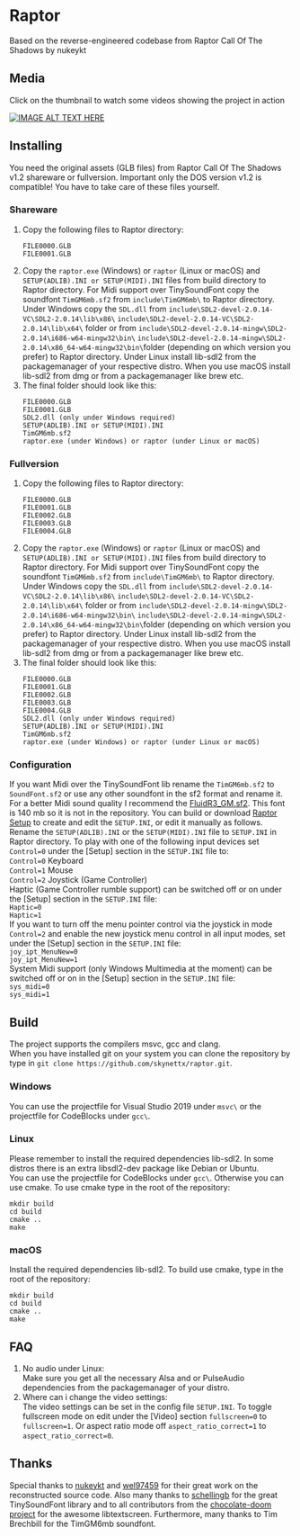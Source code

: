 # Raptor
Based on the reverse-engineered codebase from Raptor Call Of The Shadows by nukeykt

## Media
Click on the thumbnail to watch some videos showing the project in action  

[![IMAGE ALT TEXT HERE](https://img.youtube.com/vi/Nt2HfchiudY/0.jpg)](https://www.youtube.com/channel/UCedmTTlonJK5DvkiMpA_teQ)
## Installing
You need the original assets (GLB files) from Raptor Call Of The Shadows v1.2 shareware or fullversion.
Important only the DOS version v1.2 is compatible!
You have to take care of these files yourself.

### Shareware
1. Copy the following files to Raptor directory:  
   ```
   FILE0000.GLB  
   FILE0001.GLB  
   ```
2. Copy the `raptor.exe` (Windows) or `raptor` (Linux or macOS) and `SETUP(ADLIB).INI or SETUP(MIDI).INI` files from build directory to Raptor directory. 
   For Midi support over TinySoundFont copy the soundfont `TimGM6mb.sf2` from `include\TimGM6mb\` to Raptor directory.
   Under Windows copy the `SDL.dll` from `include\SDL2-devel-2.0.14-VC\SDL2-2.0.14\lib\x86\`
   `include\SDL2-devel-2.0.14-VC\SDL2-2.0.14\lib\x64\` folder or from `include\SDL2-devel-2.0.14-mingw\SDL2-2.0.14\i686-w64-mingw32\bin\` 
   `include\SDL2-devel-2.0.14-mingw\SDL2-2.0.14\x86_64-w64-mingw32\bin\`folder (depending on which version you prefer) to Raptor directory.
   Under Linux install lib-sdl2 from the packagemanager of your respective distro. When you use macOS install lib-sdl2 from dmg or from a packagemanager like brew etc. 
3. The final folder should look like this:  
   ```
   FILE0000.GLB  
   FILE0001.GLB  
   SDL2.dll (only under Windows required)  
   SETUP(ADLIB).INI or SETUP(MIDI).INI  
   TimGM6mb.sf2  
   raptor.exe (under Windows) or raptor (under Linux or macOS)
   ```

### Fullversion
1. Copy the following files to Raptor directory:  
   ```
   FILE0000.GLB  
   FILE0001.GLB  
   FILE0002.GLB  
   FILE0003.GLB  
   FILE0004.GLB  
   ```
2. Copy the `raptor.exe` (Windows) or `raptor` (Linux or macOS) and `SETUP(ADLIB).INI or SETUP(MIDI).INI` files from build directory to Raptor directory.
   For Midi support over TinySoundFont copy the soundfont `TimGM6mb.sf2` from `include\TimGM6mb\` to Raptor directory.
   Under Windows copy the `SDL.dll` from `include\SDL2-devel-2.0.14-VC\SDL2-2.0.14\lib\x86\`
   `include\SDL2-devel-2.0.14-VC\SDL2-2.0.14\lib\x64\` folder or from `include\SDL2-devel-2.0.14-mingw\SDL2-2.0.14\i686-w64-mingw32\bin\` 
   `include\SDL2-devel-2.0.14-mingw\SDL2-2.0.14\x86_64-w64-mingw32\bin\`folder (depending on which version you prefer) to Raptor directory.
   Under Linux install lib-sdl2 from the packagemanager of your respective distro. When you use macOS install lib-sdl2 from dmg or from a packagemanager like brew etc.
3. The final folder should look like this:  
   ```
   FILE0000.GLB  
   FILE0001.GLB  
   FILE0002.GLB  
   FILE0003.GLB  
   FILE0004.GLB  
   SDL2.dll (only under Windows required)  
   SETUP(ADLIB).INI or SETUP(MIDI).INI  
   TimGM6mb.sf2  
   raptor.exe (under Windows) or raptor (under Linux or macOS)
   ```

### Configuration
If you want Midi over the TinySoundFont lib rename the `TimGM6mb.sf2` to `SoundFont.sf2` or use any other soundfont in the sf2 format and rename it. 
For a better Midi sound quality I recommend the [FluidR3_GM.sf2](https://musescore.org/node/101). This font is 140 mb so it is not in the repository.
You can build or download [Raptor Setup](https://github.com/skynettx/raptorsetup.git) to create and edit the
`SETUP.INI`, or edit it manually as follows.
Rename the `SETUP(ADLIB).INI` or the `SETUP(MIDI).INI` file to `SETUP.INI` in Raptor directory.
To play with one of the following input devices set `Control=0` under the [Setup] section in the `SETUP.INI` file to:  
`Control=0` Keyboard  
`Control=1` Mouse  
`Control=2` Joystick (Game Controller)  
Haptic (Game Controller rumble support) can be switched off or on under the [Setup] section in the `SETUP.INI` file:  
`Haptic=0`  
`Haptic=1`  
If you want to turn off the menu pointer control via the joystick in mode `Control=2` and enable the new joystick menu control in all 
input modes, set under the [Setup] section in the `SETUP.INI` file:  
`joy_ipt_MenuNew=0`  
`joy_ipt_MenuNew=1`  
System Midi support (only Windows Multimedia at the moment) can be switched off or on in the [Setup] section in the `SETUP.INI` file:  
`sys_midi=0`  
`sys_midi=1` 

## Build
The project supports the compilers msvc, gcc and clang.  
When you have installed git on your system you can clone the repository by type in `git clone https://github.com/skynettx/raptor.git`.

### Windows
You can use the projectfile for Visual Studio 2019 under `msvc\` or the projectfile for CodeBlocks under `gcc\`.

### Linux
Please remember to install the required dependencies lib-sdl2. In some distros there is an extra libsdl2-dev package like Debian or Ubuntu.  
You can use the projectfile for CodeBlocks under `gcc\`.
Otherwise you can use cmake. To use cmake type in the root of the repository:   
```
mkdir build  
cd build  
cmake ..  
make  
```

### macOS
Install the required dependencies lib-sdl2. To build use cmake, type in the root of the repository:
```
mkdir build  
cd build  
cmake ..  
make  
```

## FAQ
1. No audio under Linux:  
Make sure you get all the necessary Alsa and or PulseAudio dependencies from the packagemanager of your distro. 
2. Where can i change the video settings:  
The video settings can be set in the config file `SETUP.INI`. To toggle fullscreen mode on edit under the [Video] section `fullscreen=0`
to `fullscreen=1`. Or aspect ratio mode off `aspect_ratio_correct=1` to `aspect_ratio_correct=0`. 

## Thanks
Special thanks to [nukeykt](https://github.com/nukeykt) and [wel97459](https://github.com/wel97459) for their great work on the reconstructed source code.
Also many thanks to [schellingb](https://github.com/schellingb) for the great TinySoundFont library and to all contributors from the
[chocolate-doom project](https://github.com/chocolate-doom) for the awesome libtextscreen. Furthermore, many thanks to Tim Brechbill for the TimGM6mb
soundfont.


 




